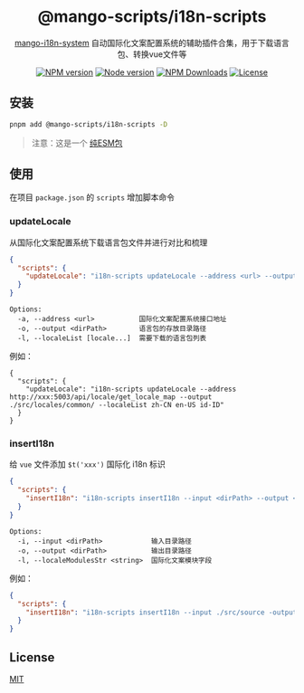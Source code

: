 <h1 align="center">
@mango-scripts/i18n-scripts
</h1>
<p align="center">
<a href="https://github.com/AlbertLin0923/mango-i18n-system" target="__blank" rel="noopener noreferrer">mango-i18n-system</a> 自动国际化文案配置系统的辅助插件合集，用于下载语言包、转换vue文件等
<p>
<p align="center">
<a href="https://www.npmjs.com/package/@mango-scripts/i18n-scripts" target="__blank" rel="noopener noreferrer"><img src="https://img.shields.io/npm/v/@mango-scripts/i18n-scripts?label=" alt="NPM version"></a>
<a href="https://www.npmjs.com/package/@mango-scripts/i18n-scripts" target="__blank" rel="noopener noreferrer"><img src="https://img.shields.io/node/v/@mango-scripts/i18n-scripts" alt="Node version"></a>
<a href="https://www.npmjs.com/package/@mango-scripts/i18n-scripts" target="__blank" rel="noopener noreferrer"><img alt="NPM Downloads" src="https://img.shields.io/npm/dt/@mango-scripts/i18n-scripts"></a>
<a href="./LICENSE" target="__blank" rel="noopener noreferrer"><img alt="License" src="https://img.shields.io/github/license/Albertlin0923/mango-scripts"></a>
</p>

## 安装

```bash
pnpm add @mango-scripts/i18n-scripts -D
```

> 注意：这是一个 [纯ESM包](https://gist.github.com/sindresorhus/a39789f98801d908bbc7ff3ecc99d99c#pure-esm-package)

## 使用

在项目 `package.json` 的 `scripts` 增加脚本命令

### updateLocale

从国际化文案配置系统下载语言包文件并进行对比和梳理

```json
{
  "scripts": {
    "updateLocale": "i18n-scripts updateLocale --address <url> --output <dirPath> --localeList <locale...>"
  }
}
```

```
Options:
  -a, --address <url>           国际化文案配置系统接口地址
  -o, --output <dirPath>        语言包的存放目录路径
  -l, --localeList [locale...]  需要下载的语言包列表
```

例如：

```
{
  "scripts": {
    "updateLocale": "i18n-scripts updateLocale --address http://xxx:5003/api/locale/get_locale_map --output ./src/locales/common/ --localeList zh-CN en-US id-ID"
  }
}
```

### insertI18n

给 `vue` 文件添加 `$t('xxx')` 国际化 i18n 标识

```json
{
  "scripts": {
    "insertI18n": "i18n-scripts insertI18n --input <dirPath> --output <dirPath> --localeModulesStr <string>"
  }
}
```

```
Options:
  -i, --input <dirPath>            输入目录路径
  -o, --output <dirPath>           输出目录路径
  -l, --localeModulesStr <string>  国际化文案模块字段
```

例如：

```json
{
  "scripts": {
    "insertI18n": "i18n-scripts insertI18n --input ./src/source -output ./src/target -localeModulesStr 需求1"
  }
}
```

## License

[MIT](./LICENSE)
